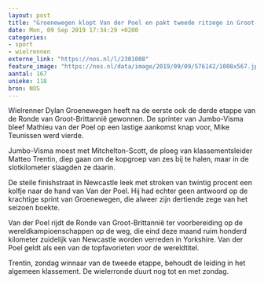 ```yaml
---
layout: post
title: "Groenewegen klopt Van der Poel en pakt tweede ritzege in Groot-Brittannië"
date: Mon, 09 Sep 2019 17:34:29 +0200
categories: 
- sport 
- wielrennen 
externe_link: "https://nos.nl/l/2301008"
feature_image: "https://nos.nl/data/image/2019/09/09/576142/1008x567.jpg"
aantal: 167
unieke: 118
bron: NOS
---
```


<p>Wielrenner Dylan Groenewegen heeft na de eerste ook de derde etappe van de Ronde van Groot-Brittannië gewonnen. De sprinter van Jumbo-Visma bleef Mathieu van der Poel op een lastige aankomst knap voor, Mike Teunissen werd vierde.</p>
<p>Jumbo-Visma moest met Mitchelton-Scott, de ploeg van klassementsleider Matteo Trentin, diep gaan om de kopgroep van zes bij te halen, maar in de slotkilometer slaagden ze daarin.</p>
<p>De steile finishstraat in Newcastle leek met stroken van twintig procent een kolfje naar de hand van Van der Poel. Hij had echter geen antwoord op de krachtige sprint van Groenewegen, die alweer zijn dertiende zege van het seizoen boekte.</p>
<p>Van der Poel rijdt de Ronde van Groot-Brittannië ter voorbereiding op de wereldkampioenschappen op de weg, die eind deze maand ruim honderd kilometer zuidelijk van Newcastle worden verreden in Yorkshire. Van der Poel geldt als een van de topfavorieten voor de wereldtitel.</p>
<p>Trentin, zondag winnaar van de tweede etappe, behoudt de leiding in het algemeen klassement. De wielerronde duurt nog tot en met zondag.</p>
